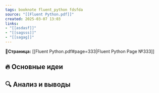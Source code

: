 ```yaml
---
tags: booknote fluent_python fdsfda
source: "[[Fluent Python.pdf]]"
created: 2025-03-07 13:03
links: 
- "[[asdasf]]"
- "[[sagsss]]"
- "[[sagag]]" 
---
```

**📝Страница:** [[Fluent Python.pdf#page=333|Fluent Python Page №333]]  

## 🔥 Основные идеи 




## 🔍 Анализ и выводы  





